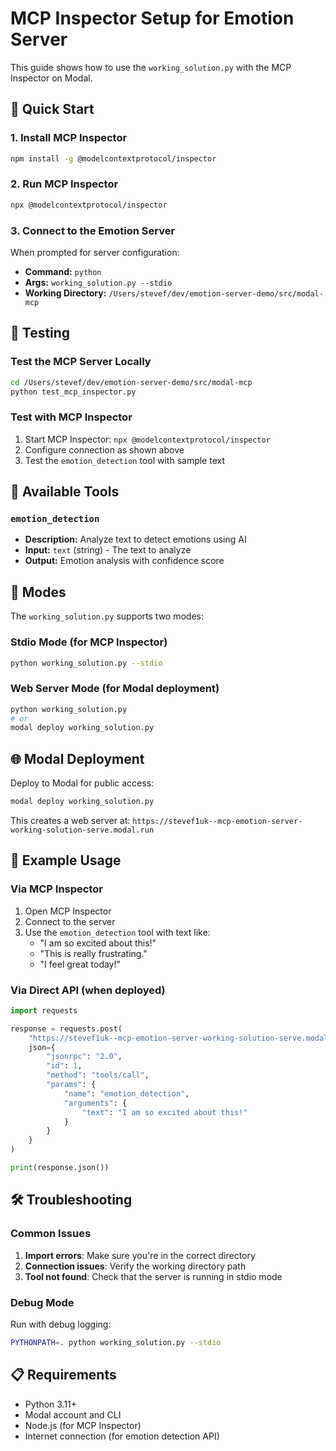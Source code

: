 # MCP Inspector Setup for Emotion Server

This guide shows how to use the `working_solution.py` with the MCP Inspector on Modal.

## 🚀 Quick Start

### 1. Install MCP Inspector
```bash
npm install -g @modelcontextprotocol/inspector
```

### 2. Run MCP Inspector
```bash
npx @modelcontextprotocol/inspector
```

### 3. Connect to the Emotion Server
When prompted for server configuration:
- **Command:** `python`
- **Args:** `working_solution.py --stdio`
- **Working Directory:** `/Users/stevef/dev/emotion-server-demo/src/modal-mcp`

## 🧪 Testing

### Test the MCP Server Locally
```bash
cd /Users/stevef/dev/emotion-server-demo/src/modal-mcp
python test_mcp_inspector.py
```

### Test with MCP Inspector
1. Start MCP Inspector: `npx @modelcontextprotocol/inspector`
2. Configure connection as shown above
3. Test the `emotion_detection` tool with sample text

## 📡 Available Tools

### `emotion_detection`
- **Description:** Analyze text to detect emotions using AI
- **Input:** `text` (string) - The text to analyze
- **Output:** Emotion analysis with confidence score

## 🔧 Modes

The `working_solution.py` supports two modes:

### Stdio Mode (for MCP Inspector)
```bash
python working_solution.py --stdio
```

### Web Server Mode (for Modal deployment)
```bash
python working_solution.py
# or
modal deploy working_solution.py
```

## 🌐 Modal Deployment

Deploy to Modal for public access:
```bash
modal deploy working_solution.py
```

This creates a web server at:
`https://stevef1uk--mcp-emotion-server-working-solution-serve.modal.run`

## 📝 Example Usage

### Via MCP Inspector
1. Open MCP Inspector
2. Connect to the server
3. Use the `emotion_detection` tool with text like:
   - "I am so excited about this!"
   - "This is really frustrating."
   - "I feel great today!"

### Via Direct API (when deployed)
```python
import requests

response = requests.post(
    "https://stevef1uk--mcp-emotion-server-working-solution-serve.modal.run/mcp",
    json={
        "jsonrpc": "2.0",
        "id": 1,
        "method": "tools/call",
        "params": {
            "name": "emotion_detection",
            "arguments": {
                "text": "I am so excited about this!"
            }
        }
    }
)

print(response.json())
```

## 🛠️ Troubleshooting

### Common Issues
1. **Import errors**: Make sure you're in the correct directory
2. **Connection issues**: Verify the working directory path
3. **Tool not found**: Check that the server is running in stdio mode

### Debug Mode
Run with debug logging:
```bash
PYTHONPATH=. python working_solution.py --stdio
```

## 📋 Requirements

- Python 3.11+
- Modal account and CLI
- Node.js (for MCP Inspector)
- Internet connection (for emotion detection API)

